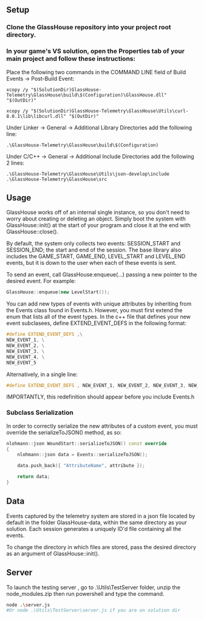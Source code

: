 ## Setup
### Clone the GlassHouse repository into your project root directory.
### In your game's VS solution, open the Properties tab of your main project and follow these instructions: 
Place the following two commands in the COMMAND LINE field of Build Events -> Post-Build Event:
```
xcopy /y "$(SolutionDir)GlassHouse-Telemetry\GlassHouse\build\$(Configuration)\GlassHouse.dll" "$(OutDir)"

xcopy /y "$(SolutionDir)GlassHouse-Telemetry\GlassHouse\Utils\curl-8.0.1\lib\libcurl.dll" "$(OutDir)"
```
Under Linker -> General -> Additional Library Directories add the following line:
```
.\GlassHouse-Telemetry\GlassHouse\build\$(Configuration)
```

Under C/C++ -> General -> Additional Include Directories add the following 2 lines:
```
.\GlassHouse-Telemetry\GlassHouse\Utils\json-develop\include
.\GlassHouse-Telemetry\GlassHouse\src
```

## Usage
GlassHouse works off of an internal single instance, so you don't need to worry about creating or deleting an object. Simply boot the system with GlassHouse::init() at the start of your program and close it at the end with GlassHouse::close().

By default, the system only collects two events: SESSION_START and SESSION_END; the start and end of the session. The base library also includes the GAME_START, GAME_END, LEVEL_START and LEVEL_END events, but it is down to the user when each of these events is sent.

To send an event, call GlassHouse:enqueue(...) passing a new pointer to the desired event. For example:
```c++
GlassHouse::enqueue(new LevelStart());
```

You can add new types of events with unique attributes by inheriting from the Events class found in Events.h. However, you must first extend the enum that lists all of the event types. 
In the c++ file that defines your new event subclasees, define EXTEND_EVENT_DEFS in the following format:
```c++
#define EXTEND_EVENT_DEFS ,\
NEW_EVENT_1, \
NEW_EVENT_2, \
NEW_EVENT_3, \
NEW_EVENT_4, \
NEW_EVENT_5
```
Alternatively, in a single line:
```c++
#define EXTEND_EVENT_DEFS , NEW_EVENT_1, NEW_EVENT_2, NEW_EVENT_3, NEW_EVENT_4, NEW_EVENT_5
```
IMPORTANTLY, this redefinition should appear before you include Events.h

### Subclass Serialization
In order to correctly serialize the new attributes of a custom event, you must override the serializeToJSON() method, as so:
```c++
nlohmann::json WoundStart::serializeToJSON() const override
{
    nlohmann::json data = Events::serializeToJSON();

    data.push_back({ "AttributeName", attribute });

    return data;
}

```

## Data

Events captured by the telemetry system are stored in a json file located by default in the folder GlassHouse-data, within the same directory as your solution. Each session generates a uniquely ID'd file containing all the events.

To change the directory in which files are stored, pass the desired directory as an argument of GlassHouse::init().

## Server
To launch the testing server , go to .\Utils\TestServer folder, unzip the node_modules.zip then  run powershell and type the command.
```bash
node .\server.js
#Or node .\Utils\TestServer\server.js if you are on solution dir
```
